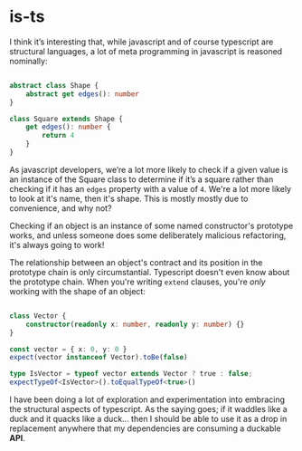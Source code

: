 # is-ts

I think it’s interesting that, while javascript and of course typescript are structural languages, a lot of meta programming in javascript is reasoned nominally: 

```ts

abstract class Shape {
    abstract get edges(): number
}

class Square extends Shape {
    get edges(): number {
        return 4
    }
}

```

As javascript developers, we’re a lot more likely to check if a given value is an instance of the Square class to determine if it’s a square rather than checking if it has an `edges` property with a value of `4`. We're a lot more likely to look at it's name, then it's shape. This is mostly mostly due to convenience, and why not?

Checking if an object is an instance of some named constructor's prototype works, and unless someone does some deliberately malicious refactoring, it's always going to work!

The relationship between an object's contract and its position in the prototype chain is only circumstantial. Typescript doesn't even know about the prototype chain. When you're writing `extend` clauses, you're *only* working with the shape of an object:

```ts

class Vector {
    constructor(readonly x: number, readonly y: number) {}
}

const vector = { x: 0, y: 0 }
expect(vector instanceof Vector).toBe(false)

type IsVector = typeof vector extends Vector ? true : false;
expectTypeOf<IsVector>().toEqualTypeOf<true>()

```

I have been doing a lot of exploration and experimentation into embracing the structural aspects of typescript. As the saying goes; if it waddles like a duck and it quacks like a duck... then I should be able to use it as a drop in replacement anywhere that my dependencies are consuming a duckable **API**.
